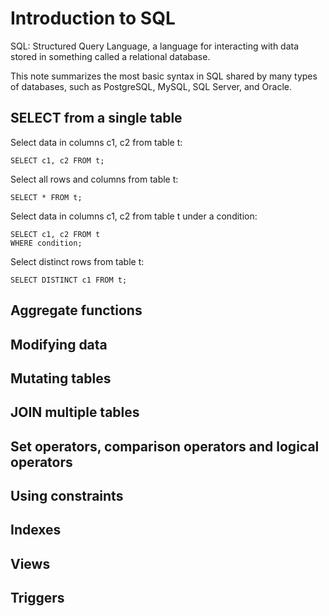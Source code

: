 # Introduction to SQL

SQL: Structured Query Language, a language for interacting with data stored in something called a relational database.

This note summarizes the most basic syntax in SQL shared by many types of databases, such as PostgreSQL, MySQL, SQL Server, and Oracle. 

## SELECT from a single table

Select data in columns c1, c2 from table t:

```
SELECT c1, c2 FROM t;
```

Select all rows and columns from table t:

```
SELECT * FROM t;
```
Select data in columns c1, c2 from table t under a condition:

```
SELECT c1, c2 FROM t
WHERE condition;
```

Select distinct rows from table t:

```
SELECT DISTINCT c1 FROM t;
```










## Aggregate functions


## Modifying data

## Mutating tables



## JOIN multiple tables



## Set operators, comparison operators and logical operators



## Using constraints


## Indexes

## Views 

## Triggers








